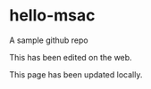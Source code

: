 # hello-msac

A sample github repo

This has been edited on the web.

This page has been updated locally.
